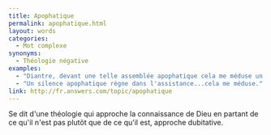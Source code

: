 ```yaml
---
title: Apophatique
permalink: apophatique.html
layout: words
categories:
  - Mot complexe
synonyms:
  - Théologie négative
examples:
  - "Diantre, devant une telle assemblée apophatique cela me méduse un brin."
  - "Un silence apophatique règne dans l'assistance...cela me méduse."
link: http://fr.answers.com/topic/apophatique
---
```


Se dit d'une théologie qui approche la connaissance de Dieu en partant de ce qu'il n'est pas plutôt que de ce qu'il est, approche dubitative.

